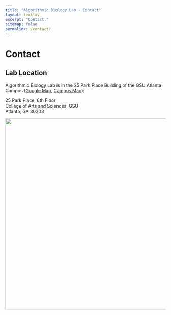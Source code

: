 ```yaml
---
title: "Algorithmic Biology Lab - Contact"
layout: textlay
excerpt: "Contact."
sitemap: false
permalink: /contact/
---
```


# Contact

## Lab Location

Algorithmic Biology Lab is in the 25 Park Place Building of the GSU Atlanta Campus ([Google Map](https://maps.app.goo.gl/Uu53yNAK8f7L58b97), [Campus Map](https://map.concept3d.com/?id=1108#!ct/0)):

25 Park Place, 6th Floor<br />
College of Arts and Sciences, GSU<br />
Atlanta, GA 30303

<img src="{{ site.url }}{{ site.baseurl }}/images/contactpic/25pp_cover.jpg" style="width: 600px">

 
